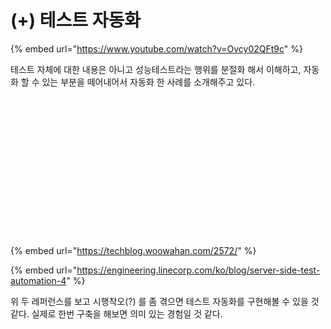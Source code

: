# (+) 테스트 자동화

{% embed url="https://www.youtube.com/watch?v=Ovcy02QFt9c" %}

테스트 자체에 대한 내용은 아니고 성능테스트라는 행위를 분절화 해서 이해하고, 자동화 할 수 있는 부분을 떼어내어서 자동화 한 사례를 소개해주고 있다.

<figure><img src="../../.gitbook/assets/K-001.png" alt=""><figcaption></figcaption></figure>

<figure><img src="../../.gitbook/assets/K-002 (1).png" alt=""><figcaption></figcaption></figure>

<figure><img src="../../.gitbook/assets/K-003.png" alt=""><figcaption></figcaption></figure>

<figure><img src="../../.gitbook/assets/K-004.png" alt=""><figcaption></figcaption></figure>

<figure><img src="../../.gitbook/assets/K-005.png" alt=""><figcaption></figcaption></figure>

<figure><img src="../../.gitbook/assets/K-006.png" alt=""><figcaption></figcaption></figure>

<figure><img src="../../.gitbook/assets/K-007.png" alt=""><figcaption></figcaption></figure>

<figure><img src="../../.gitbook/assets/K-008.png" alt=""><figcaption></figcaption></figure>

<figure><img src="../../.gitbook/assets/K-009.png" alt=""><figcaption></figcaption></figure>

<figure><img src="../../.gitbook/assets/K-010.png" alt=""><figcaption></figcaption></figure>

<figure><img src="../../.gitbook/assets/K-011 (1).png" alt=""><figcaption></figcaption></figure>

<figure><img src="../../.gitbook/assets/K-012 (1).png" alt=""><figcaption></figcaption></figure>

<figure><img src="../../.gitbook/assets/K-013 (1).png" alt=""><figcaption></figcaption></figure>

<figure><img src="../../.gitbook/assets/K-014.png" alt=""><figcaption></figcaption></figure>

<figure><img src="../../.gitbook/assets/K-015.png" alt=""><figcaption></figcaption></figure>

<figure><img src="../../.gitbook/assets/K-016 (1).png" alt=""><figcaption></figcaption></figure>

<figure><img src="../../.gitbook/assets/K-017 (1).png" alt=""><figcaption></figcaption></figure>



{% embed url="https://techblog.woowahan.com/2572/" %}

{% embed url="https://engineering.linecorp.com/ko/blog/server-side-test-automation-4" %}

위 두 레퍼런스를 보고 시행착오(?) 를 좀 겪으면 테스트 자동화를 구현해볼 수 있을 것 같다. 실제로 한번 구축을 해보면 의미 있는 경험일 것 같다.
